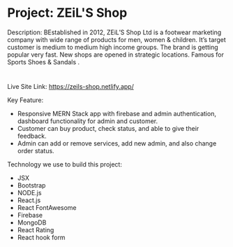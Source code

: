 # Project: ZEiL'S Shop

Description: BEstablished in 2012, ZEiL’S Shop Ltd is a footwear marketing company with wide range of products for men, women & children. It’s target customer is medium to medium high income groups. The brand is getting popular very fast. New shops are opened in strategic locations. Famous for Sports Shoes & Sandals .
#

Live Site Link: https://zeils-shop.netlify.app/


Key Feature:

- Responsive MERN Stack app with firebase and admin authentication, dashboard functionality for admin and customer.
- Customer can buy product, check status, and able to give their feedback.
- Admin can add or remove services, add new admin, and also change order status.

Technology we use to build this project:

- JSX
- Bootstrap
- NODE.js
- React.js
- React FontAwesome
- Firebase
- MongoDB
- React Rating
- React hook form
